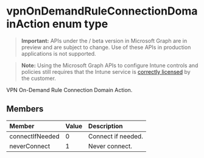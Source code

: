 ﻿# vpnOnDemandRuleConnectionDomainAction enum type

> **Important:** APIs under the / beta version in Microsoft Graph are in preview and are subject to change. Use of these APIs in production applications is not supported.

> **Note:** Using the Microsoft Graph APIs to configure Intune controls and policies still requires that the Intune service is [correctly licensed](https://go.microsoft.com/fwlink/?linkid=839381) by the customer.

VPN On-Demand Rule Connection Domain Action.
## Members
|Member|Value|Description|
|:---|:---|:---|
|connectIfNeeded|0|Connect if needed.|
|neverConnect|1|Never connect.|



